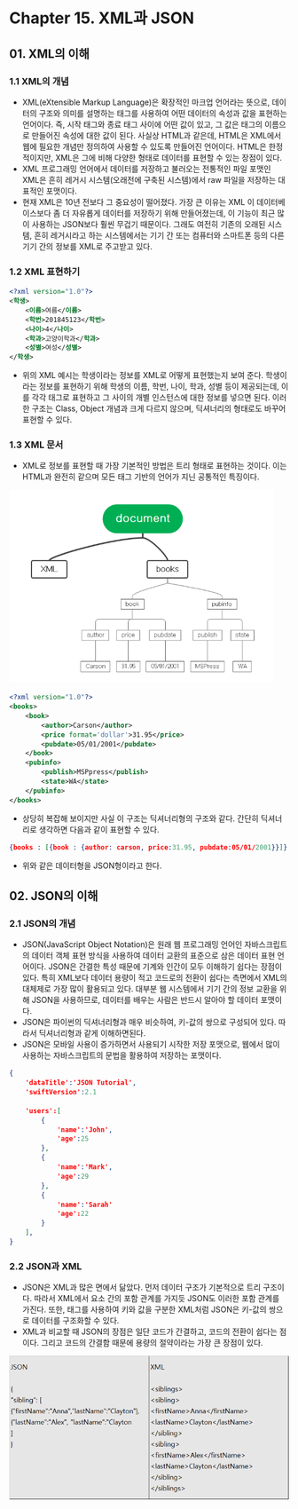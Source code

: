 # Chapter 15. XML과 JSON



## 01. XML의 이해



### 1.1 XML의 개념

* XML(eXtensible Markup Language)은 확장적인 마크업 언어라는 뜻으로, 데이터의 구조와 의미를 설명하는 태그를 사용하여 어떤 데이터의 속성과 값을 표현하는 언어이다. 즉, 시작 태그와 종료 태그 사이에 어떤 값이 있고, 그 값은 태그의 이름으로 만들어진 속성에 대한 값이 된다. 사실상 HTML과 같은데, HTML은 XML에서 웹에 필요한 개념만 정의하여 사용할 수 있도록 만들어진 언어이다. HTML은 한정적이지만, XML은 그에 비해 다양한 형태로 데이터를 표현할 수 있는 장점이 있다.
* XML 프로그래밍 언어에서 데이터를 저장하고 불러오는 전통적인 파일 포맷인 XML은 흔히 레거시 시스템(오래전에 구축된 시스템)에서 raw 파일을 저장하는 대표적인 포맷이다.
* 현재 XML은 10년 전보다 그 중요성이 떨어졌다. 가장 큰 이유는 XML 이 데이터베이스보다 좀 더 자유롭게 데이터를 저장하기 위해 만들어졌는데, 이 기능이 최근 많이 사용하는 JSON보다 훨씬 무겁기 때문이다.  그래도 여전히 기존의 오래된 시스템, 흔히 레거시라고 하는 시스템에서는 기기 간 또는 컴퓨터와 스마트폰 등의 다른 기기 간의 정보를 XML로 주고받고 있다.



### 1.2 XML 표현하기

```xml
<?xml version="1.0"?>
<학생>
    <이름>여름</이름>
    <학번>201845123</학번>
    <나이>4</나이>
    <학과>고양이학과</학과>
    <성별>여성</성별>
</학생>
```

* 위의 XML 예시는 학생이라는 정보를 XML로 어떻게 표현했는지 보여 준다. 학생이라는 정보를 표현하기 위해 학생의 이름, 학번, 나이, 학과, 성별 등이 제공되는데, 이를 각각 태그로 표현하고 그 사이의 개별 인스턴스에 대한 정보를 넣으면 된다. 이러한 구조는 Class, Object 개념과 크게 다르지 않으며, 딕셔너리의 형태로도 바꾸어 표현할 수 있다.



### 1.3 XML 문서



* XML로 정보를 표현할 때 가장 기본적인 방법은 트리 형태로 표현하는 것이다. 이는 HTML과 완전히 같으며 모든 태그 기반의 언어가 지닌 공통적인 특징이다.

<img src="image/15-1.PNG" alt="15-1" style="zoom: 67%;" />

```xml
<?xml version="1.0"?>
<books>
    <book>
        <author>Carson</author>
        <price format='dollar'>31.95</price>
        <pubdate>05/01/2001</pubdate>
    </book>
    <pubinfo>
        <publish>MSPpress</publish>
        <state>WA</state>
    </pubinfo>
</books>
```

* 상당히 복잡해 보이지만 사실 이 구조는 딕셔너리형의 구조와 같다. 간단히 딕셔너리로 생각하면 다음과 같이 표현할 수 있다.



```json
{books : [{book : {author: carson, price:31.95, pubdate:05/01/2001}}]}
```

* 위와 같은 데이터형을 JSON형이라고 한다.



## 02. JSON의 이해



### 2.1 JSON의 개념

* JSON(JavaScript Object Notation)은 원래 웹 프로그래밍 언어인 자바스크립트의 데이터 객체 표현 방식을 사용하여 데이터 교환의 표준으로 삼은 데이터 표현 언어이다. JSON은 간결한 특성 때문에 기계와 인간이 모두 이해하기 쉽다는 장점이 있다. 특히 XML보다 데이터 용량이 적고 코드로의 전환이 쉽다는 측면에서 XML의 대체제로 가장 많이 활용되고 있다. 대부분 웹 시스템에서 기기 간의 정보 교환을 위해 JSON을 사용하므로, 데이터를 배우는 사람은 반드시 알아야 할 데이터 포맷이다.
* JSON은 파이썬의 딕셔너리형과 매우 비슷하여, 키-값의 쌍으로 구성되어 있다. 따라서 딕셔너리형과 같게 이해하면된다.
* JSON은 모바일 사용이 증가하면서 사용되기 시작한 저장 포맷으로, 웹에서 많이 사용하는 자바스크립트의 문법을 활용하여 저장하는 포맷이다. 

```json
{
    'dataTitle':'JSON Tutorial',
    'swiftVersion':2.1
    
    'users':[
    	{
    		'name':'John',
    		'age':25
		},
		{
            'name':'Mark',
            'age':29
        },
		{
            'name':'Sarah'
            'age':22
        }
    ],
}
```



### 2.2 JSON과 XML



* JSON은 XML과 많은 면에서 닮았다. 먼저 데이터 구조가 기본적으로 트리 구조이다. 따라서 XML에서 요소 간의 포함 관계를 가지듯 JSON도 이러한 포함 관계를 가진다. 또한, 태그를 사용하여 키와 값을 구분한 XML처럼 JSON은 키-값의 쌍으로 데이터를 구조화할 수 있다.
* XML과 비교할 때 JSON의 장점은 일단 코드가 간결하고, 코드의 전환이 쉽다는 점이다. 그리고 코드의 간결함 때문에 용량의 절약이라는 가장 큰 장점이 있다.

![15-2](image/15-2.png)

